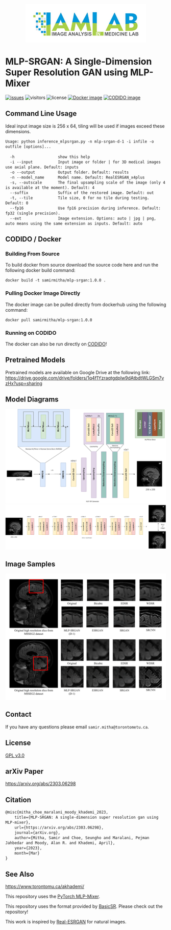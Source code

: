 <p align="center"><a href="https://www.torontomu.ca/akhademi/">
  <img src="assets/IAMLab-Logo.jpg" height=120>
</a></p>

# MLP-SRGAN: A Single-Dimension Super Resolution GAN using MLP-Mixer

[![issues](https://img.shields.io/github/issues-raw/IAMLAB-Ryerson/MLP-SRGAN)](https://github.com/IAMLAB-Ryerson/MLP-SRGAN/issues) ![visitors](https://visitor-badge.glitch.me/badge?page_id=IAMLAB-Ryerson/MLP-SRGAN) ![license](https://img.shields.io/badge/license-GPL%20v3.0-blue) [![Docker image](https://img.shields.io/badge/docker-1.0.0-blue)](https://hub.docker.com/repository/docker/samirmitha/mlp-srgan/general) [![CODIDO image](https://img.shields.io/badge/CODIDO-1.0.0-blue)](https://www.codido.co/marketplace/browse)

## Command Line Usage
Ideal input image size is 256 x 64, tiling will be used if images exceed these dimensions.

```console
Usage: python inference_mlpsrgan.py -n mlp-srgan-d-1 -i infile -o outfile [options]...

  -h                   show this help
  -i --input           Input image or folder | for 3D medical images use axial plane. Default: inputs
  -o --output          Output folder. Default: results
  -n --model_name      Model name. Default: RealESRGAN_x4plus
  -s, --outscale       The final upsampling scale of the image (only 4 is available at the moment). Default: 4
  --suffix             Suffix of the restored image. Default: out
  -t, --tile           Tile size, 0 for no tile during testing. Default: 0
  --fp16               Use fp16 precision during inference. Default: fp32 (single precision).
  --ext                Image extension. Options: auto | jpg | png, auto means using the same extension as inputs. Default: auto
```

## CODIDO / Docker
### Building From Source
To build docker from source download the source code here and run the following docker build command:
```
docker build -t samirmitha/mlp-srgan:1.0.0 .
```

### Pulling Docker Image Directly
The docker image can be pulled directly from dockerhub using the following command:
```
docker pull samirmitha/mlp-srgan:1.0.0
```

### Running on CODIDO
The docker can also be run directly on [CODIDO](https://www.codido.co/marketplace/browse)!

## Pretrained Models
Pretrained models are available on Google Drive at the following link:
https://drive.google.com/drive/folders/1q4f1Yzraqtgdplw9dAtbdtWLGSm7vzHx?usp=sharing

## Model Diagrams
![Generator](assets/generator.png)
![Discriminator](assets/discriminator.png)

## Image Samples
![MSSEG2](assets/msseg2_superres.png)

## Contact
If you have any questions please email `samir.mitha@torontometu.ca`.

## License
[GPL v3.0](https://github.com/IAMLAB-Ryerson/MLP-SRGAN/blob/main/LICENSE)

## arXiv Paper
https://arxiv.org/abs/2303.06298

## Citation
```
@misc{mitha_choe_maralani_moody_khademi_2023, 
    title={MLP-SRGAN: A single-dimension super resolution gan using MLP-mixer}, 
    url={https://arxiv.org/abs/2303.06298}, 
    journal={arXiv.org}, 
    author={Mitha, Samir and Choe, Seungho and Maralani, Pejman Jahbedar and Moody, Alan R. and Khademi, April}, 
    year={2023}, 
    month={Mar}
}
```

## See Also
https://www.torontomu.ca/akhademi/

This repository uses the [PyTorch MLP-Mixer](https://github.com/lucidrains/mlp-mixer-pytorch).

This repository uses the format provided by [BasicSR](https://github.com/XPixelGroup/BasicSR). Please check out the repository!

This work is inspired by [Real-ESRGAN](https://github.com/xinntao/Real-ESRGAN) for natural images.
